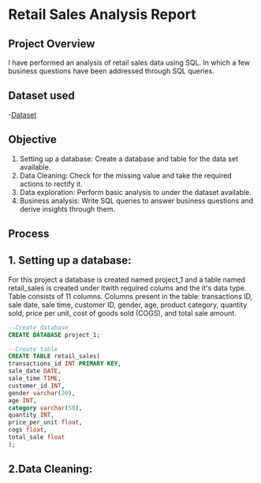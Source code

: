 # Retail Sales Analysis Report

## Project Overview
I have performed an analysis of retail sales data using SQL. In which a few business questions have been addressed through SQL queries.

## Dataset used
-<a href=https://github.com/Kanissma/Retail-sales-analysis-report/blob/main/Retail%20Sales%20Analysis_dataset.csv>Dataset</a>

## Objective
1.	Setting up a database: Create a database and table for the data set available. 
2.	Data Cleaning: Check for the missing value and take the required actions to rectify it.
3.	Data exploration: Perform basic analysis to under the dataset available.
4.	Business analysis: Write SQL queries to answer business questions and derive insights through them.

## Process

## 1. Setting up a database:
For this project a database is created named project_1 and a table named retail_sales is created under itwith required colums and the it's data type. Table consists of 11 columns.
Columns present in the table: transactions ID, sale date, sale time, customer ID, gender, age, product category, quantity sold, price per unit, cost of goods sold (COGS), and total sale amount.

```sql
--Create database
CREATE DATABASE project_1;

--Create table
CREATE TABLE retail_sales(
transactions_id	INT PRIMARY KEY,
sale_date DATE,
sale_time TIME,
customer_id	INT,
gender varchar(20),
age	INT,
category varchar(50),
quantity INT,
price_per_unit float,	
cogs float,
total_sale float
);
```

## 2.Data Cleaning:


